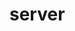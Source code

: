# server

<!-- 1. When creating/updating team [team](./controllers/team.controller.js)
    - {{ UPDATE }} Remove team ID from user, if team is updated and removes the user
    - Validate if user exists -->
